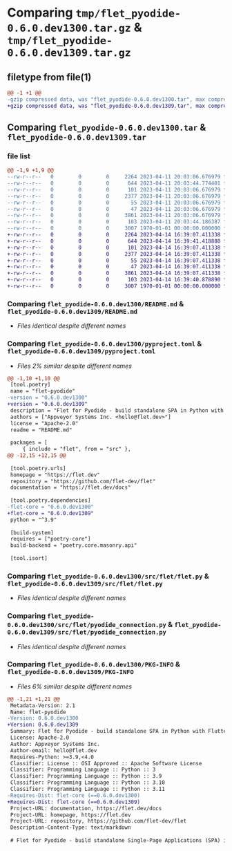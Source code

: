 # Comparing `tmp/flet_pyodide-0.6.0.dev1300.tar.gz` & `tmp/flet_pyodide-0.6.0.dev1309.tar.gz`

## filetype from file(1)

```diff
@@ -1 +1 @@
-gzip compressed data, was "flet_pyodide-0.6.0.dev1300.tar", max compression
+gzip compressed data, was "flet_pyodide-0.6.0.dev1309.tar", max compression
```

## Comparing `flet_pyodide-0.6.0.dev1300.tar` & `flet_pyodide-0.6.0.dev1309.tar`

### file list

```diff
@@ -1,9 +1,9 @@
--rw-r--r--   0        0        0     2264 2023-04-11 20:03:06.676979 flet_pyodide-0.6.0.dev1300/README.md
--rw-r--r--   0        0        0      644 2023-04-11 20:03:44.774401 flet_pyodide-0.6.0.dev1300/pyproject.toml
--rw-r--r--   0        0        0      101 2023-04-11 20:03:06.676979 flet_pyodide-0.6.0.dev1300/src/flet/__init__.py
--rw-r--r--   0        0        0     2377 2023-04-11 20:03:06.676979 flet_pyodide-0.6.0.dev1300/src/flet/flet.py
--rw-r--r--   0        0        0       55 2023-04-11 20:03:06.676979 flet_pyodide-0.6.0.dev1300/src/flet/matplotlib_chart.py
--rw-r--r--   0        0        0       47 2023-04-11 20:03:06.676979 flet_pyodide-0.6.0.dev1300/src/flet/plotly_chart.py
--rw-r--r--   0        0        0     3861 2023-04-11 20:03:06.676979 flet_pyodide-0.6.0.dev1300/src/flet/pyodide_connection.py
--rw-r--r--   0        0        0      103 2023-04-11 20:03:44.186387 flet_pyodide-0.6.0.dev1300/src/flet/version.py
--rw-r--r--   0        0        0     3007 1970-01-01 00:00:00.000000 flet_pyodide-0.6.0.dev1300/PKG-INFO
+-rw-r--r--   0        0        0     2264 2023-04-14 16:39:07.411338 flet_pyodide-0.6.0.dev1309/README.md
+-rw-r--r--   0        0        0      644 2023-04-14 16:39:41.418888 flet_pyodide-0.6.0.dev1309/pyproject.toml
+-rw-r--r--   0        0        0      101 2023-04-14 16:39:07.411338 flet_pyodide-0.6.0.dev1309/src/flet/__init__.py
+-rw-r--r--   0        0        0     2377 2023-04-14 16:39:07.411338 flet_pyodide-0.6.0.dev1309/src/flet/flet.py
+-rw-r--r--   0        0        0       55 2023-04-14 16:39:07.411338 flet_pyodide-0.6.0.dev1309/src/flet/matplotlib_chart.py
+-rw-r--r--   0        0        0       47 2023-04-14 16:39:07.411338 flet_pyodide-0.6.0.dev1309/src/flet/plotly_chart.py
+-rw-r--r--   0        0        0     3861 2023-04-14 16:39:07.411338 flet_pyodide-0.6.0.dev1309/src/flet/pyodide_connection.py
+-rw-r--r--   0        0        0      103 2023-04-14 16:39:40.878890 flet_pyodide-0.6.0.dev1309/src/flet/version.py
+-rw-r--r--   0        0        0     3007 1970-01-01 00:00:00.000000 flet_pyodide-0.6.0.dev1309/PKG-INFO
```

### Comparing `flet_pyodide-0.6.0.dev1300/README.md` & `flet_pyodide-0.6.0.dev1309/README.md`

 * *Files identical despite different names*

### Comparing `flet_pyodide-0.6.0.dev1300/pyproject.toml` & `flet_pyodide-0.6.0.dev1309/pyproject.toml`

 * *Files 2% similar despite different names*

```diff
@@ -1,10 +1,10 @@
 [tool.poetry]
 name = "flet-pyodide"
-version = "0.6.0.dev1300"
+version = "0.6.0.dev1309"
 description = "Flet for Pyodide - build standalone SPA in Python with Flutter UI."
 authors = ["Appveyor Systems Inc. <hello@flet.dev>"]
 license = "Apache-2.0"
 readme = "README.md"
 
 packages = [
     { include = "flet", from = "src" },
@@ -12,15 +12,15 @@
 
 [tool.poetry.urls]
 homepage = "https://flet.dev"
 repository = "https://github.com/flet-dev/flet"
 documentation = "https://flet.dev/docs"
 
 [tool.poetry.dependencies]
-flet-core = "0.6.0.dev1300"
+flet-core = "0.6.0.dev1309"
 python = "^3.9"
 
 [build-system]
 requires = ["poetry-core"]
 build-backend = "poetry.core.masonry.api"
 
 [tool.isort]
```

### Comparing `flet_pyodide-0.6.0.dev1300/src/flet/flet.py` & `flet_pyodide-0.6.0.dev1309/src/flet/flet.py`

 * *Files identical despite different names*

### Comparing `flet_pyodide-0.6.0.dev1300/src/flet/pyodide_connection.py` & `flet_pyodide-0.6.0.dev1309/src/flet/pyodide_connection.py`

 * *Files identical despite different names*

### Comparing `flet_pyodide-0.6.0.dev1300/PKG-INFO` & `flet_pyodide-0.6.0.dev1309/PKG-INFO`

 * *Files 6% similar despite different names*

```diff
@@ -1,21 +1,21 @@
 Metadata-Version: 2.1
 Name: flet-pyodide
-Version: 0.6.0.dev1300
+Version: 0.6.0.dev1309
 Summary: Flet for Pyodide - build standalone SPA in Python with Flutter UI.
 License: Apache-2.0
 Author: Appveyor Systems Inc.
 Author-email: hello@flet.dev
 Requires-Python: >=3.9,<4.0
 Classifier: License :: OSI Approved :: Apache Software License
 Classifier: Programming Language :: Python :: 3
 Classifier: Programming Language :: Python :: 3.9
 Classifier: Programming Language :: Python :: 3.10
 Classifier: Programming Language :: Python :: 3.11
-Requires-Dist: flet-core (==0.6.0.dev1300)
+Requires-Dist: flet-core (==0.6.0.dev1309)
 Project-URL: documentation, https://flet.dev/docs
 Project-URL: homepage, https://flet.dev
 Project-URL: repository, https://github.com/flet-dev/flet
 Description-Content-Type: text/markdown
 
 # Flet for Pyodide - build standalone Single-Page Applications (SPA) in Python with Flutter UI
```

